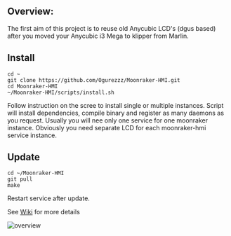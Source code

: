 Overview:
---
The first aim of this project is to reuse old Anycubic LCD's (dgus based) after you moved your Anycubic i3 Mega to klipper from Marlin.

Install
--
```
cd ~
git clone https://github.com/Ogurezzz/Moonraker-HMI.git
cd Moonraker-HMI
~/Moonraker-HMI/scripts/install.sh
```
Follow instruction on the scree to install single or multiple instances.
Script will install dependencies, compile binary and register as many daemons as you request. Usually you will nee only one service for one moonraker instance. Obviously you need separate LCD for each moonraker-hmi service instance.


Update
---
```
cd ~/Moonraker-HMI
git pull
make
```
Restart service after update.

See [Wiki](https://github.com/Ogurezzz/Moonraker-HMI/wiki) for more details

![overview](Pictures/overview.jpg)
